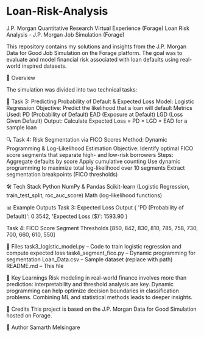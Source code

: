 # Loan-Risk-Analysis
J.P. Morgan Quantitative Research Virtual Experience (Forage)
Loan Risk Analysis - J.P. Morgan Job Simulation (Forage)

This repository contains my solutions and insights from the J.P. Morgan Data for Good Job Simulation on the Forage platform. The goal was to evaluate and model financial risk associated with loan defaults using real-world inspired datasets.

🚀 Overview

The simulation was divided into two technical tasks:

🧠 Task 3: Predicting Probability of Default & Expected Loss
Model: Logistic Regression
Objective: Predict the likelihood that a loan will default
Metrics Used:
PD (Probability of Default)
EAD (Exposure at Default)
LGD (Loss Given Default)
Output: Calculate Expected Loss = PD × LGD × EAD for a sample loan

🔍 Task 4: Risk Segmentation via FICO Scores
Method: Dynamic Programming & Log-Likelihood Estimation
Objective: Identify optimal FICO score segments that separate high- and low-risk borrowers
Steps:
Aggregate defaults by score
Apply cumulative counting
Use dynamic programming to maximize total log-likelihood over 10 segments
Extract segmentation breakpoints (FICO thresholds)

🛠 Tech Stack
Python
NumPy & Pandas
Scikit-learn (Logistic Regression, train_test_split, roc_auc_score)
Math (log-likelihood functions)

📊 Example Outputs
Task 3: Expected Loss Output
{
  'PD (Probability of Default)': 0.3542,
  'Expected Loss ($)': 1593.90
}

Task 4: FICO Score Segment Thresholds
[850, 842, 830, 810, 785, 758, 730, 700, 660, 610, 550]

📁 Files
task3_logistic_model.py – Code to train logistic regression and compute expected loss
task4_segment_fico.py – Dynamic programming for segmentation
Loan_Data.csv – Sample dataset (replace with path)
README.md – This file

📌 Key Learnings
Risk modeling in real-world finance involves more than prediction: interpretability and threshold analysis are key.
Dynamic programming can help optimize decision boundaries in classification problems.
Combining ML and statistical methods leads to deeper insights.

📎 Credits
This project is based on the J.P. Morgan Data for Good Simulation hosted on Forage.

💼 Author
Samarth Melsingare 
